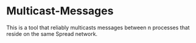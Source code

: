 # Multicast-Messages

This is a tool that reliably multicasts messages between n processes that reside on the same Spread network.
